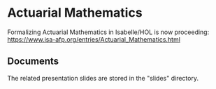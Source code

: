 # Actuarial Mathematics
Formalizing Actuarial Mathematics in Isabelle/HOL is now proceeding:  
https://www.isa-afp.org/entries/Actuarial_Mathematics.html

## Documents
The related presentation slides are stored in the "slides" directory.
